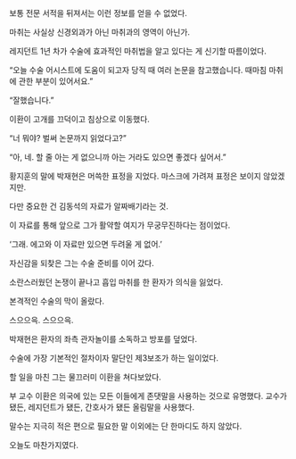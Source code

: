 보통 전문 서적을 뒤져서는 이런 정보를 얻을 수 없었다.

마취는 사실상 신경외과가 아닌 마취과의 영역이 아닌가.

레지던트 1년 차가 수술에 효과적인 마취법을 알고 있다는 게 신기할 따름이었다.

“오늘 수술 어시스트에 도움이 되고자 당직 때 여러 논문을 참고했습니다. 때마침 마취에 관한 부분이 있어서요.”

“잘했습니다.”

이환이 고개를 끄덕이고 침상으로 이동했다.

“너 뭐야? 벌써 논문까지 읽었다고?”

“아, 네. 할 줄 아는 게 없으니까 아는 거라도 있으면 좋겠다 싶어서.”

황지훈의 말에 박재현은 머쓱한 표정을 지었다. 마스크에 가려져 표정은 보이지 않았겠지만.

다만 중요한 건 김동석의 자료가 알짜배기라는 것.

이 자료를 통해 앞으로 그가 활약할 여지가 무궁무진하다는 점이었다.

‘그래. 에고와 이 자료만 있으면 두려울 게 없어.’

자신감을 되찾은 그는 수술 준비를 이어 갔다.

소란스러웠던 논쟁이 끝나고 흡입 마취를 한 환자가 의식을 잃었다.

본격적인 수술의 막이 올랐다.

스으으윽. 스으으윽.

박재현은 환자의 좌측 관자놀이를 소독하고 방포를 덮었다.

수술에 가장 기본적인 절차이자 말단인 제3보조가 하는 일이었다.

할 일을 마친 그는 물끄러미 이환을 쳐다보았다.

부 교수 이환은 의국에 있는 모든 이들에게 존댓말을 사용하는 것으로 유명했다. 교수가 됐든, 레지던트가 됐든, 간호사가 됐든 올림말을 사용했다.

말수는 지극히 적은 편으로 필요한 말 이외에는 단 한마디도 하지 않았다.

오늘도 마찬가지였다.